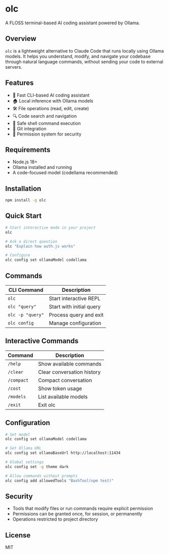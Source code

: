 # olc

A FLOSS terminal-based AI coding assistant powered by Ollama.

## Overview

`olc` is a lightweight alternative to Claude Code that runs locally using Ollama models. It helps you understand, modify, and navigate your codebase through natural language commands, without sending your code to external servers.

## Features

- 🚀 Fast CLI-based AI coding assistant
- 🏠 Local inference with Ollama models
- 🛠️ File operations (read, edit, create)
- 🔍 Code search and navigation
- 🐚 Safe shell command execution
- 🔄 Git integration
- 🔐 Permission system for security

## Requirements

- Node.js 18+
- Ollama installed and running
- A code-focused model (codellama recommended)

## Installation

```bash
npm install -g olc
```

## Quick Start

```bash
# Start interactive mode in your project
olc

# Ask a direct question
olc "Explain how auth.js works"

# Configure
olc config set ollamaModel codellama
```

## Commands

| CLI Command | Description |
|-------------|-------------|
| `olc` | Start interactive REPL |
| `olc "query"` | Start with initial query |
| `olc -p "query"` | Process query and exit |
| `olc config` | Manage configuration |

## Interactive Commands

| Command | Description |
|---------|-------------|
| `/help` | Show available commands |
| `/clear` | Clear conversation history |
| `/compact` | Compact conversation |
| `/cost` | Show token usage |
| `/models` | List available models |
| `/exit` | Exit olc |

## Configuration

```bash
# Set model
olc config set ollamaModel codellama

# Set Ollama URL
olc config set ollamaBaseUrl http://localhost:11434

# Global settings
olc config set -g theme dark

# Allow commands without prompts
olc config add allowedTools "BashTool(npm test)"
```

## Security

- Tools that modify files or run commands require explicit permission
- Permissions can be granted once, for session, or permanently
- Operations restricted to project directory

## License

MIT